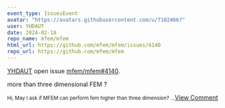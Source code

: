 ```yaml
---
event_type: IssuesEvent
avatar: "https://avatars.githubusercontent.com/u/7102466?"
user: YHDAUT
date: 2024-02-18
repo_name: mfem/mfem
html_url: https://github.com/mfem/mfem/issues/4140
repo_url: https://github.com/mfem/mfem
---
```


<a href='https://github.com/YHDAUT' target='_blank'>YHDAUT</a> open issue <a href='https://github.com/mfem/mfem/issues/4140' target='_blank'>mfem/mfem#4140</a>.

<p>more than three dimensional  FEM ?</p><small>Hi,  May I ask if MFEM can perform fem  higher than three dimension?...</small><a href='https://github.com/mfem/mfem/issues/4140' target='_blank'>View Comment</a>